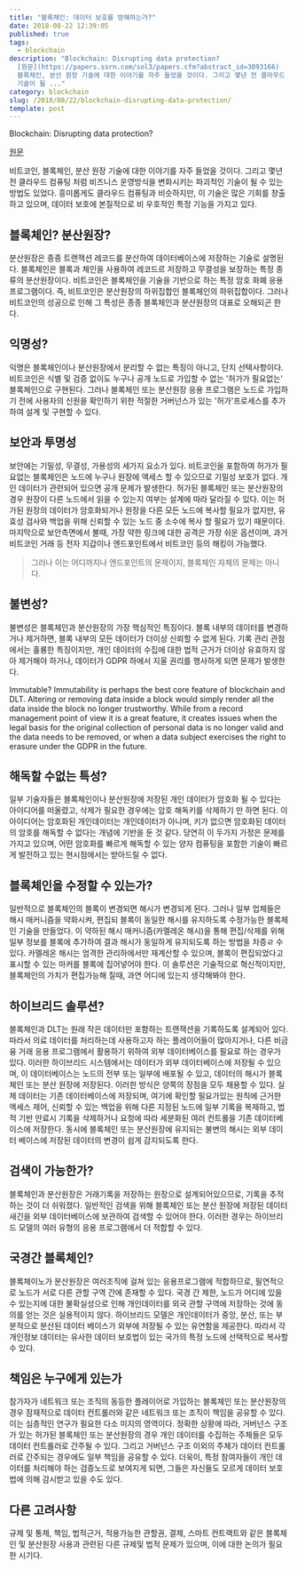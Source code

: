 ```yaml
---
title: "블록체인: 데이터 보호를 방해하는가?"
date: 2018-08-22 12:39:05
published: true
tags:
  - blockchain
description: "Blockchain: Disrupting data protection?
  [원문](https://papers.ssrn.com/sol3/papers.cfm?abstract_id=3093166)   비트코인,
  블록체인, 분산 원장 기술에 대한 이야기를 자주 들었을 것이다. 그리고 몇년 전 클라우드 컴퓨팅 처럼 비즈니스 운영방식을 변화시키는 파괴적인
  기술이 될 ..."
category: blockchain
slug: /2018/08/22/blockchain-disrupting-data-protection/
template: post
---
```

Blockchain: Disrupting data protection?

[원문](https://papers.ssrn.com/sol3/papers.cfm?abstract_id=3093166)


비트코인, 블록체인, 분산 원장 기술에 대한 이야기를 자주 들었을 것이다. 그리고 몇년 전 클라우드 컴퓨팅 처럼 비즈니스 운영방식을 변화시키는 파괴적인 기술이 될 수 있는 방법도 있었다. 흥미롭게도 클라우드 컴퓨팅과 비슷하지만, 이 기술은 많은 기회를 창출하고 있으며, 데이터 보호에 본질적으로 비 우호적인 특정 기능을 가지고 있다.

## 블록체인? 분산원장?

분산원장은 종종 트랜잭션 레코드를 분산하여 데이터베이스에 저장하는 기술로 설명된다. 블록체인은 블록과 체인을 사용하여 레코드르 저장하고 무결성을 보장하는 특정 종류의 분산원장이다. 비트코인은 블록체인을 기술을 기반으로 하는 특정 암호 화폐 응용 프로그램이다. 즉, 비트코인은 분산원장의 하위집합인 블록체인의 하위집합이다. 그러나 비트코인의 성공으로 인해 그 특성은 종종 블록체인과 분산원장의 대표로 오해되곤 한다.

## 익명성?

익명은 블록체인이나 분산원장에서 분리할 수 없는 특징이 아니고, 단지 선택사항이다. 비트코인은 식별 및 검증 없이도 누구나 공개 노드로 가입할 수 없는 '허가가 필요없는' 블록체인으로 구현된다. 그러나 블록체인 또는 분산원장 응용 프로그램은 노드로 가입하기 전에 사용자의 신원을 확인하기 위한 적절한 거버넌스가 있는 '허가'프로세스를 추가하여 설계 및 구현할 수 있다.

## 보안과 투명성

보안에는 기밀성, 무결성, 가용성의 세가지 요소가 있다. 비트코인을 포함하여 허가가 필요없는 블록체인은 노드에 누구나 원장에 액세스 할 수 있으므로 기밀성 보호가 없다. 개인 데이터가 관련되어 있으면 공개 문제가 발생한다. 허가된 블록체인 또는 분산원장의 경우 원장이 다른 노드에서 읽을 수 있는지 여부는 설계에 따라 달라질 수 있다. 이는 허가된 원장의 데이터가 암호화되거나 원장을 다른 모든 노드에 복사할 필요가 없지만, 유효성 검사와 백업을 위해 신뢰할 수 있는 노드 중 소수에 복사 할 필요가 있기 때문이다. 마지막으로 보안측면에서 볼때, 가장 약한 링크에 대한 공격은 가장 쉬운 옵션이며, 과거 비트코인 거래 등 전자 지갑이나 엔드포인트에서 비트코인 등의 해킹이 가능했다.

> 그러나 이는 어디까지나 엔드포인트의 문제이지, 블록체인 자체의 문제는 아니다.

## 불변성?

불변성은 블록체인과 분산원장의 가장 핵심적인 특징이다. 블록 내부의 데이터를 변경하거나 제거하면, 블록 내부의 모든 데이터가 더이상 신뢰할 수 없게 된다. 기록 관리 관점에서는 훌륭한 특징이지만, 개인 데이터의 수집에 대한 법적 근거가 더이상 유효하지 않아 제거해야 하거나, 데이터가 GDPR 하에서 지울 권리를 행사하게 되면 문제가 발생한다.

Immutable? Immutability is perhaps the best core feature of blockchain and DLT. Altering or removing data inside a block would simply render all the data inside the block no longer trustworthy. While from a record management point of view it is a great feature, it creates issues when the legal basis for the original collection of personal data is no longer valid and the data needs to be removed, or when a data subject exercises the right to erasure under the GDPR in the future.

## 해독할 수없는 특성?

일부 기술자들은 블록체인이나 분산원장에 저장된 개인 데이터가 암호화 될 수 있다는 아이디어를 떠올렸고, 삭제가 필요한 경우에는 암호 해독키를 삭제하기 만 하면 된다. 이 아이디어는 암호화된 개인데이터는 개인데이터가 아니며, 키가 없으면 암호화된 데이터의 암호를 해독할 수 없다는 개념에 기반을 둔 것 같다. 당연히 이 두가지 가정은 문제를 가지고 있으며, 어떤 암호화를 빠르게 해독할 수 있는 양자 컴퓨팅을 포함한 기술이 빠르게 발전하고 있는 현시점에서는 받아드릴 수 없다.

## 블록체인을 수정할 수 있는가?

일반적으로 블록체인의 블록이 변경되면 해시가 변경되게 된다. 그러나 일부 업체들은 해시 매커니즘을 약화시켜, 편집되 블록이 동일한 해시를 유지하도록 수정가능한 블록체인 기술을 만들었다. 이 약하된 해시 매커니즘(카멜레온 해시)을 통해 편집/삭제를 위해 일부 정보를 블록에 추가하여 결과 해시가 동일하게 유지되도록 하는 방법을 차증ㄹ 수 있다. 카멜레온 해시는 엄격한 관리하에서만 재계산할 수 있으며, 블록이 편집되었다고 표시할 수 있는 마커를 블록에 집어넣어야 한다. 이 솔루션은 기술적으로 혁신적이지만, 블록체인의 가치가 편집가능해 질때, 과연 어디에 있는지 생각해봐야 한다.

## 하이브리드 솔루션?

블록체인과 DLT는 원래 작은 데이터만 포함하는 트랜잭션을 기록하도록 설계되어 있다. 따라서 의료 데이터를 처리하는데 사용하고자 하는 플레이어들이 많아지거나, 다른 비금융 거래 응용 프로그램에서 활용하기 위하여 외부 데이터베이스를 필요로 하는 경우가 있다. 이러한 하이브리드 시스템에서는 데이터가 외부 데이터베이스에 저장될 수 있으며, 이 데이터베이스는 노드의 전부 또는 일부에 배포될 수 있고, 데이터의 해시가 블록체인 또는 분산 원장에 저장된다. 이러한 방식은 양쪽의 장점을 모두 채용할 수 있다. 실제 데이터는 기존 데이터베이스에 저장되며, 여기에 확인할 필요가있는 원칙에 근거한 엑세스 제어, 신뢰할 수 있는 백업을 위해 다른 지정된 노드에 일부 기록을 복제하고, 법적 기반 만료시 기록을 삭제하거나 요청에 따라 세분화된 여러 컨트롤을 기존 데이터베이스에 저장한다. 동시에 블록체인 또는 분산원장에 유지되는 불변의 해시는 외부 데이터 베이스에 저장된 데이터의 변경이 쉽게 감지되도록 한다.

## 검색이 가능한가?

블록체인과 분산원장은 거래기록을 저장하는 원장으로 설계되어있으므로, 기록을 추적하는 것이 더 쉬워졌다. 일반적인 검색을 위해 블록체인 또는 분산 원장에 저장된 데이터 새긴을 외부 데이터베이스에 보관하여 검색할 수 있어야 한다. 이러한 경우는 하이브리드 모델의 여러 유형의 응용 프로그램에서 더 적합할 수 있다.

## 국경간 블록체인?

블록체이노가 분산원장은 여러조직에 걸쳐 있는 응용프로그램에 적합하므로, 필연적으로 노드가 서로 다른 관할 구역 간에 존재할 수 있다. 국경 간 제한, 노드가 어디에 있을 수 있는지에 대한 불확실성으로 인해 개인데이터를 외국 관할 구역에 저장하는 것에 동의를 얻는 것은 실용적이지 않다. 하이브리드 모델은 개인데이터가 중앙, 분산, 또는 부분적으로 분산된 데이터 베이스가 외부에 저장될 수 있는 유연함을 제공한다. 따라서 각 개인정보 데이터는 유사한 데이터 보호법이 있는 국가의 특정 노드에 선택적으로 복사할 수 있다.

## 책임은 누구에게 있는가

참가자가 네트워크 또는 조직의 동등한 플레이어로 가입하는 블록체인 또는 분산원장의 경우 잠재적으로 데이터 컨트롤러와 같은 네트워크 또는 조직이 책임을 공유할 수 있다. 이는 심층적인 연구가 필요한 다소 미지의 영역이다. 정확한 상황에 따라, 거버넌스 구조가 있는 허가된 블록체인 또는 분산원장의 경우 개인 데이터를 수집하는 주체들은 모두 데이터 컨트롤러로 간주될 수 있다. 그리고 거버넌스 구조 이외의 주체가 데이터 컨트롤러로 간주되는 경우에도 일부 책임을 공유할 수 있다. 더욱이, 특정 참여자들이 개인 데이터를 처리해야 하는 검증노드로 보여지게 되면, 그들은 자신들도 모르게 데이터 보호법에 의해 감시받고 있을 수도 있다.

## 다른 고려사항

규제 및 통제, 책임, 법적근거, 적용가능한 관할권, 결제, 스마트 컨트랙트와 같은 블록체인 및 분산원장 사용과 관련된 다른 규제및 법적 문제가 있으며, 이에 대한 논의가 필요한 시기다.